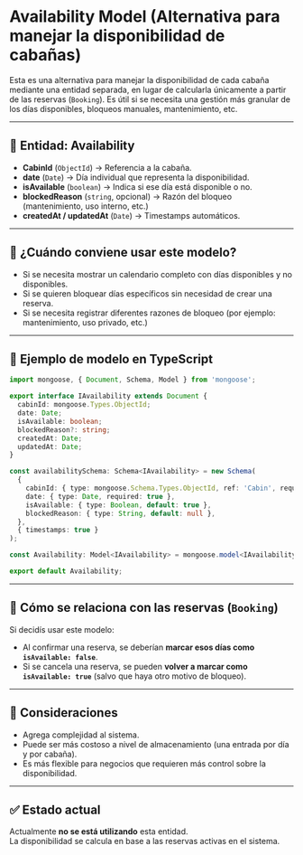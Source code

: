 # Availability Model (Alternativa para manejar la disponibilidad de cabañas)

Esta es una alternativa para manejar la disponibilidad de cada cabaña mediante una entidad separada, en lugar de calcularla únicamente a partir de las reservas (`Booking`). Es útil si se necesita una gestión más granular de los días disponibles, bloqueos manuales, mantenimiento, etc.

---

## 🧱 Entidad: Availability

- **CabinId** (`ObjectId`) → Referencia a la cabaña.
- **date** (`Date`) → Día individual que representa la disponibilidad.
- **isAvailable** (`boolean`) → Indica si ese día está disponible o no.
- **blockedReason** (`string`, opcional) → Razón del bloqueo (mantenimiento, uso interno, etc.)
- **createdAt / updatedAt** (`Date`) → Timestamps automáticos.

---

## 🧠 ¿Cuándo conviene usar este modelo?

- Si se necesita mostrar un calendario completo con días disponibles y no disponibles.
- Si se quieren bloquear días específicos sin necesidad de crear una reserva.
- Si se necesita registrar diferentes razones de bloqueo (por ejemplo: mantenimiento, uso privado, etc.)

---

## 🧹 Ejemplo de modelo en TypeScript

```ts
import mongoose, { Document, Schema, Model } from 'mongoose';

export interface IAvailability extends Document {
  cabinId: mongoose.Types.ObjectId;
  date: Date;
  isAvailable: boolean;
  blockedReason?: string;
  createdAt: Date;
  updatedAt: Date;
}

const availabilitySchema: Schema<IAvailability> = new Schema(
  {
    cabinId: { type: mongoose.Schema.Types.ObjectId, ref: 'Cabin', required: true },
    date: { type: Date, required: true },
    isAvailable: { type: Boolean, default: true },
    blockedReason: { type: String, default: null },
  },
  { timestamps: true }
);

const Availability: Model<IAvailability> = mongoose.model<IAvailability>('Availability', availabilitySchema);

export default Availability;
```

---

## 🔁 Cómo se relaciona con las reservas (`Booking`)

Si decidís usar este modelo:

- Al confirmar una reserva, se deberían **marcar esos días como `isAvailable: false`**.
- Si se cancela una reserva, se pueden **volver a marcar como `isAvailable: true`** (salvo que haya otro motivo de bloqueo).

---

## 📌 Consideraciones

- Agrega complejidad al sistema.
- Puede ser más costoso a nivel de almacenamiento (una entrada por día y por cabaña).
- Es más flexible para negocios que requieren más control sobre la disponibilidad.

---

## ✅ Estado actual

Actualmente **no se está utilizando** esta entidad.  
La disponibilidad se calcula en base a las reservas activas en el sistema.

